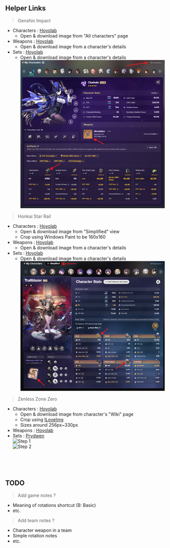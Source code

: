## Helper Links

> Genshin Impact
- Characters : [Hoyolab](https://www.hoyolab.com/accountCenter/postList?id=17195645)
  - Open & download image from "All characters" page
- Weapons : [Hoyolab](https://www.hoyolab.com/accountCenter/postList?id=17195645)
  - Open & download image from a character's details
- Sets : [Hoyolab](https://www.hoyolab.com/accountCenter/postList?id=17195645)
  - Open & download image from a character's details
  <br/><img src="assets/readme/gi-image-loc-1.png" alt="Step 1" width="500"/>

> Honkai Star Rail
- Characters : [Hoyolab](https://www.hoyolab.com/accountCenter/postList?id=17195645)
  - Open & download image from "Simplified" view
  - Crop using Windows Paint to be 160x160
- Weapons : [Hoyolab](https://www.hoyolab.com/accountCenter/postList?id=17195645)
  - Open & download image from a character's details
- Sets : [Hoyolab](https://www.hoyolab.com/accountCenter/postList?id=17195645)
  - Open & download image from a character's details
  <br/><img src="assets/readme/hsr-image-loc-1.png" alt="Step 1" width="500"/>

> Zenless Zone Zero
- Characters : [Hoyolab](https://www.hoyolab.com/accountCenter/postList?id=17195645)
  - Open & download image from character's "Wiki" page
  - Crop using [ILoveImg](https://www.iloveimg.com/crop-image)
  - Sizes around 256px~330px
- Weapons : [Hoyolab](https://www.hoyolab.com/accountCenter/postList?id=17195645)
- Sets : [Prydwen](https://www.prydwen.gg/zenless/disk-drives)
  <br/><img src="assets/readme/zzz-character-loc-1.png" alt="Step 1" width="500"/>
  <br/><img src="assets/readme/zzz-character-loc-2.png" alt="Step 2" width="200"/>

<br>
<br>
<br>

## TODO

> Add game notes ?
- Meaning of rotations shortcut (B: Basic)
- etc.

> Add team notes ?
- Character weapon in a team
- Simple rotation notes
- etc.